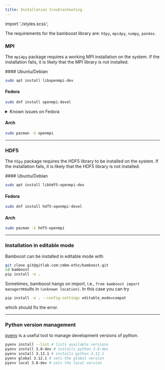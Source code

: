 ```yaml
---
title: Installation troubleshooting
---
```


import './styles.scss';

The requirements for the bamboost library are: `h5py`, `mpi4py`, `numpy`, `pandas`.

### MPI

The `mpi4py` package requires a working MPI installation on the system. If the installation fails, it is likely that the MPI library is not installed.


<div className="help-box">
#### Ubuntu/Debian

```bash
sudo apt install libopenmpi-dev
```

#### Fedora

```bash
sudo dnf install openmpi-devel
```

<details className="drawer">
<summary>Known issues on Fedora</summary>

The installation can fail because of mpi4py resulting in the following error
``` bash
ERROR: Failed building wheel for mpi4py
```
arising because the `mpi.h` header files are not found.

Proper installation of `mpi4py` can be achiedved by installing openmpi-devel and loading the mpi/openmpi module before pip-installing `mpi4py`.
```bash
sudo dnf install openmpi-devel (on Fedora)
source /etc/profile.d/modules.sh 
module load mpi/openmpi
```
Now, `pip install mpi4py` should work without errors.

</details>

#### Arch

```bash
sudo pacman -S openmpi
```
</div>


---

### HDF5

The `h5py` package requires the HDF5 library to be installed on the system. If the installation fails, it is likely that the HDF5 library is not installed.

<div className="help-box">
#### Ubuntu/Debian

```bash
sudo apt install libhdf5-openmpi-dev
```

#### Fedora

```bash
sudo dnf install hdf5-openmpi-devel
```

#### Arch

```bash
sudo pacman -S hdf5-openmpi
```
</div>

---

### Installation in editable mode

Bamboost can be installed in editable mode with 

```bash
git clone git@gitlab.com:cmbm-ethz/bamboost.git
cd bamboost
pip install -e .
```

Sometimes, bamboost hangs on import, i.e., `from bamboost import manager`results in `(unknown location)`.
In this case you can try
```bash
pip install -e . --config-settings editable_mode=compat
```
which should fix the error.


---

### Python version management

[pyenv](https://stribny.name/blog/install-python-dev/) is a useful tool to manage development versions of python.

```bash
pyenv install --list # lists available versions
pyenv install 3.8-dev # installs python 3.8-dev
pyenv install 3.12.1 # installs python 3.12.1
pyenv global 3.12.1 # sets the global version
pyenv local 3.8-dev # sets the local version
```
